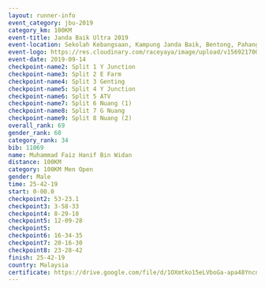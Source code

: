 ```yaml
---
layout: runner-info 
event_category: jbu-2019 
category_km: 100KM 
event-title: Janda Baik Ultra 2019
event-location: Sekolah Kebangsaan, Kampung Janda Baik, Bentong, Pahang, Malaysia 
event-logo: https://res.cloudinary.com/raceyaya/image/upload/v1569217009/logo/janda-baik_vch1pc.jpg 
event-date: 2019-09-14 
checkpoint-name2: Split 1 Y Junction 
checkpoint-name3: Split 2 E Farm 
checkpoint-name4: Split 3 Genting 
checkpoint-name5: Split 4 Y Junction 
checkpoint-name6: Split 5 ATV 
checkpoint-name7: Split 6 Nuang (1) 
checkpoint-name8: Split 7 G Nuang 
checkpoint-name9: Split 8 Nuang (2) 
overall_rank: 69
gender_rank: 60
category_rank: 34
bib: 11069
name: Muhammad Faiz Hanif Bin Widan
distance: 100KM
category: 100KM Men Open
gender: Male
time: 25-42-19
start: 0-00.0
checkpoint2: 53-23.1
checkpoint3: 3-58-33
checkpoint4: 8-29-18
checkpoint5: 12-09-28
checkpoint5: 
checkpoint6: 16-34-35
checkpoint7: 20-16-30
checkpoint8: 23-28-42
finish: 25-42-19
country: Malaysia
certificate: https://drive.google.com/file/d/1OXmtko15eLVboGa-apa48YncneQUvLPo/view?usp=sharing
---
```

